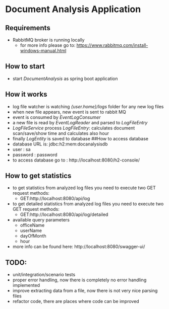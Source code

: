 # Document Analysis Application
## Requirements
- RabbitMQ broker is running locally
  - for more info please go to: https://www.rabbitmq.com/install-windows-manual.html
## How to start
- start *DocumentAnalysis* as spring boot application
## How it works
- log file watcher is watching *{user.home}/logs* folder for any new log files
- when new file appears, new event is sent to rabbit MQ 
- event is consumed by *EventLogConsumer*
- a new file is read by *EventLogReader* and parsed to *LogFileEntry*
- *LogFileService* process *LogFileEntry*: calculates document scan/save/show time and calculates also hour  
- finally *LogEntity* is saved to database
##How to access database
- database URL is:  jdbc:h2:mem:docanalysisdb
 - user : sa
 - password : password
- to access database go to : http://localhost:8080/h2-console/
## How to get statistics
- to get statistics from analyzed log files you need to execute two GET request methods:
  - GET:http://localhost:8080/api/log
- to get detailed statistics from analyzed log files you need to execute two GET request methods:
  - GET:http://localhost:8080/api/log/detailed
- available query parameters
  - officeName
  - userName
  - dayOfMonth
  - hour  
- more info can be found here: http://localhost:8080/swagger-ui/  
## TODO:
- unit/integration/scenario tests
- proper error handling,  now there is completely no error handling implemented
- improve extracting data from a file, now there is not very nice parsing files
- refactor code, there are places where code can be improved

